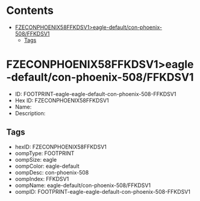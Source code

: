 



Contents
========

* [FZECONPHOENIX58FFKDSV1>eagle-default/con-phoenix-508/FFKDSV1](#fzeconphoenix58ffkdsv1eagle-defaultcon-phoenix-508ffkdsv1)
	* [Tags](#tags)

# FZECONPHOENIX58FFKDSV1>eagle-default/con-phoenix-508/FFKDSV1

- ID: FOOTPRINT-eagle-eagle-default-con-phoenix-508-FFKDSV1
- Hex ID: FZECONPHOENIX58FFKDSV1
- Name: 
- Description: 

## Tags

- hexID: FZECONPHOENIX58FFKDSV1
- oompType: FOOTPRINT
- oompSize: eagle
- oompColor: eagle-default
- oompDesc: con-phoenix-508
- oompIndex: FFKDSV1
- oompName: eagle-default/con-phoenix-508/FFKDSV1
- oompID: FOOTPRINT-eagle-eagle-default-con-phoenix-508-FFKDSV1
